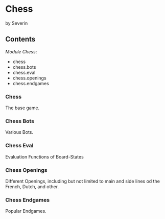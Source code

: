 # Chess
by Severin

## Contents

_Module Chess_:
- chess
- chess.bots
- chess.eval
- chess.openings
- chess.endgames

### Chess
The base game.
### Chess Bots
Various Bots.
### Chess Eval
Evaluation Functions of Board-States
### Chess Openings
Different Openings, including but not limited to main and side lines od the French, Dutch, and other.
### Chess Endgames
Popular Endgames.

